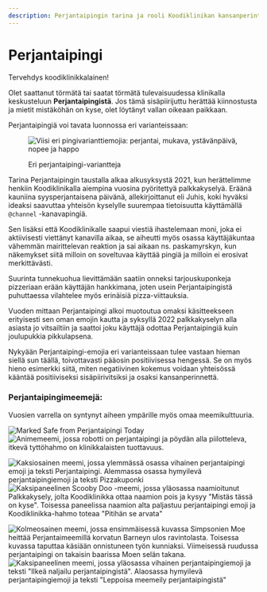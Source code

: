```yaml
---
description: Perjantaipingin tarina ja rooli Koodiklinikan kansanperinteessä
---
```


# Perjantaipingi

Tervehdys koodiklinikkalainen!

Olet saattanut törmätä tai saatat törmätä tulevaisuudessa klinikalla keskusteluun **Perjantaipingistä**. Jos tämä sisäpiirijuttu herättää kiinnostusta ja mietit mistäköhän on kyse, olet löytänyt vallan oikeaan paikkaan.

Perjantaipingiä voi tavata luonnossa eri varianteissaan:

<figure><img src=".gitbook/assets/pingejä.png" alt="Viisi eri pingivarianttiemojia: perjantai, mukava, ystävänpäivä, nopee ja happo"><figcaption><p>Eri perjantaipingi-variantteja</p></figcaption></figure>

Tarina Perjantaipingin taustalla alkaa alkusyksystä 2021, kun herättelimme henkiin Koodiklinikalla aiempina vuosina pyöritettyä palkkakyselyä. Eräänä kauniina syysperjantaisena päivänä, allekirjoittanut eli Juhis, koki hyväksi ideaksi saavuttaa yhteisön kyselylle suurempaa tietoisuutta käyttämällä `@channel` -kanavapingiä.

Sen lisäksi että Koodiklinikalle saapui viestiä ihastelemaan moni, joka ei aktiivisesti viettänyt kanavilla aikaa, se aiheutti myös osassa käyttäjäkuntaa vähemmän mairittelevan reaktion ja sai aikaan ns. paskamyrskyn, kun näkemykset siitä milloin on soveltuvaa käyttää pingiä ja milloin ei erosivat merkittävästi.

Suurinta tunnekuohua lievittämään saatiin onneksi tarjouskuponkeja pizzeriaan erään käyttäjän hankkimana, joten usein Perjantaipingistä puhuttaessa vilahtelee myös erinäisiä pizza-viittauksia.

Vuoden mittaan Perjantaipingi alkoi muotoutua omaksi käsitteekseen erityisesti sen oman emojin kautta ja syksyllä 2022 palkkakyselyn alla asiasta jo vitsailtiin ja saattoi joku käyttäjä odottaa Perjantaipingiä kuin joulupukkia pikkulapsena.

Nykyään Perjantaipingi-emojia eri varianteissaan tulee vastaan hieman siellä sun täällä, toivottavasti pääosin positiivisessa hengessä. Se on myös hieno esimerkki siitä, miten negatiivinen kokemus voidaan yhteisössä kääntää positiiviseksi sisäpiirivitsiksi ja osaksi kansanperinnettä.&#x20;

### Perjantaipingimeemejä:

Vuosien varrella on syntynyt aiheen ympärille myös omaa meemikulttuuria.

![Marked Safe from Perjantaipingi Today](.gitbook/assets/marked-safe-from-perjantaipingi.jpg)![Animemeemi, jossa robotti on perjantaipingi ja pöydän alla piilotteleva, itkevä tyttöhahmo on klinikkalaisten tuottavuus.](.gitbook/assets/perjantaipingi-tuottavuus.jpg)

![Kaksiosainen meemi, jossa ylemmässä osassa vihainen perjantaipingi emoji ja teksti Perjantaipingi. Alemmassa osassa hymyilevä perjantaipingiemoji ja teksti Pizzakuponki](.gitbook/assets/pizzakuponki.jpg)![Kaksipaneelinen Scooby Doo -meemi, jossa yläosassa naamioitunut Palkkakysely, jolta Koodiklinikka ottaa naamion pois ja kysyy "Mistäs tässä on kyse". Toisessa paneelissa naamion alta paljastuu perjantaipingi emoji ja Koodiklinikka-hahmo toteaa "Pitihän se arvata"](<.gitbook/assets/scoopy-doo (1).jpg>)

![Kolmeosainen meemi, jossa ensimmäisessä kuvassa Simpsonien Moe heittää Perjantaimeemillä korvatun Barneyn ulos ravintolasta. Toisessa kuvassa taputtaa käsiään onnistuneen työn kunniaksi. Viimeisessä ruudussa perjantaipingi on takaisin baarissa Moen selän takana.](.gitbook/assets/image.png)![Kaksipaneelinen meemi, jossa yläosassa vihainen perjantaipingiemoji ja teksti "Ilkeä naljailu perjantaipingistä". Alaosassa hymyilevä perjantaipingiemoji ja teksti "Leppoisa meemeily perjantaipingistä"](<.gitbook/assets/image (1).png>)
